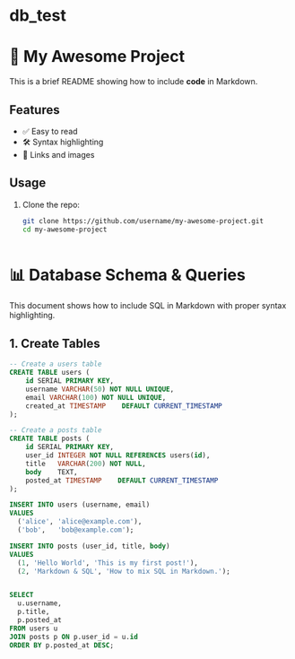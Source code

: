 # db_test

# 🚀 My Awesome Project

This is a brief README showing how to include **code** in Markdown.

## Features

- ✅ Easy to read
- 🛠️ Syntax highlighting
- 🔗 Links and images

## Usage

1. Clone the repo:
   ```bash
   git clone https://github.com/username/my-awesome-project.git
   cd my-awesome-project



# 📊 Database Schema & Queries

This document shows how to include SQL in Markdown with proper syntax highlighting.

## 1. Create Tables

```sql
-- Create a users table
CREATE TABLE users (
    id SERIAL PRIMARY KEY,
    username VARCHAR(50) NOT NULL UNIQUE,
    email VARCHAR(100) NOT NULL UNIQUE,
    created_at TIMESTAMP    DEFAULT CURRENT_TIMESTAMP
);

-- Create a posts table
CREATE TABLE posts (
    id SERIAL PRIMARY KEY,
    user_id INTEGER NOT NULL REFERENCES users(id),
    title   VARCHAR(200) NOT NULL,
    body    TEXT,
    posted_at TIMESTAMP    DEFAULT CURRENT_TIMESTAMP
);

INSERT INTO users (username, email)
VALUES
  ('alice', 'alice@example.com'),
  ('bob',   'bob@example.com');

INSERT INTO posts (user_id, title, body)
VALUES
  (1, 'Hello World', 'This is my first post!'),
  (2, 'Markdown & SQL', 'How to mix SQL in Markdown.');


SELECT
  u.username,
  p.title,
  p.posted_at
FROM users u
JOIN posts p ON p.user_id = u.id
ORDER BY p.posted_at DESC;
